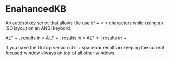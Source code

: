 # EnahancedKB
An autohotkey script that allows the use of  ~ < >  characters while using an ISO layout on an ANSI keybord.

ALT + , results in <
ALT + . results in >
ALT + | results in ~

If you have the OnTop version
ctrl + spacebar results in keeping the current focused window always on top of all other windows.
